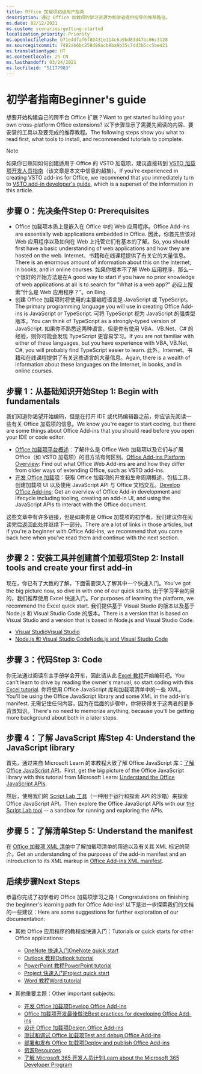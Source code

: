 ```yaml
---
title: Office 加载项初级用户指南
description: 通过 Office 加载项的学习资源为初学者提供指导的推荐路径。
ms.date: 02/12/2021
ms.custom: scenarios:getting-started
localization_priority: Priority
ms.openlocfilehash: b71e4dfaf6f80431e114c6a9bd83d47bc06c3128
ms.sourcegitcommit: 7482ab6bc258d98acb9ba9b35c7dd3b5cc5bed21
ms.translationtype: HT
ms.contentlocale: zh-CN
ms.lasthandoff: 03/24/2021
ms.locfileid: "51177983"
---
```

# <a name="beginners-guide"></a><span data-ttu-id="5f96d-103">初学者指南</span><span class="sxs-lookup"><span data-stu-id="5f96d-103">Beginner's guide</span></span>

<span data-ttu-id="5f96d-104">想要开始构建自己的跨平台 Office 扩展？</span><span class="sxs-lookup"><span data-stu-id="5f96d-104">Want to get started building your own cross-platform Office extensions?</span></span> <span data-ttu-id="5f96d-105">以下步骤显示了需要先阅读的内容、要安装的工具以及要完成的推荐教程。</span><span class="sxs-lookup"><span data-stu-id="5f96d-105">The following steps show you what to read first, what tools to install, and recommended tutorials to complete.</span></span>

> [!NOTE]
> <span data-ttu-id="5f96d-106">如果你已熟知如何创建适用于 Office 的 VSTO 加载项，建议直接转到 [VSTO 加载项开发人员指南](learning-path-transition.md)（该文章是本文中信息的超集）。</span><span class="sxs-lookup"><span data-stu-id="5f96d-106">If you're experienced in creating VSTO add-ins for Office, we recommend that you immediately turn to [VSTO add-in developer's guide](learning-path-transition.md), which is a superset of the information in this article.</span></span>

## <a name="step-0-prerequisites"></a><span data-ttu-id="5f96d-107">步骤 0：先决条件</span><span class="sxs-lookup"><span data-stu-id="5f96d-107">Step 0: Prerequisites</span></span>

- <span data-ttu-id="5f96d-108">Office 加载项本质上是嵌入在 Office 中的 Web 应用程序。</span><span class="sxs-lookup"><span data-stu-id="5f96d-108">Office Add-ins are essentially web applications embedded in Office.</span></span> <span data-ttu-id="5f96d-109">因此，你首先应该对 Web 应用程序以及如何在 Web 上托管它们有基本的了解。</span><span class="sxs-lookup"><span data-stu-id="5f96d-109">So, you should first have a basic understanding of web applications and how they are hosted on the web.</span></span> <span data-ttu-id="5f96d-110">Internet、书籍和在线课程提供了有关它的大量信息。</span><span class="sxs-lookup"><span data-stu-id="5f96d-110">There is an enormous amount of information about this on the Internet, in books, and in online courses.</span></span> <span data-ttu-id="5f96d-111">如果你根本不了解 Web 应用程序，那么一个很好的开始方法是在</span><span class="sxs-lookup"><span data-stu-id="5f96d-111">A good way to start if you have no prior knowledge of web applications at all is to search for "What is a web app?"</span></span> <span data-ttu-id="5f96d-112">必应上搜索“什么是 Web 应用程序？”。</span><span class="sxs-lookup"><span data-stu-id="5f96d-112">on Bing.</span></span>
- <span data-ttu-id="5f96d-113">创建 Office 加载项时将使用的主要编程语言是 JavaScript 或 TypeScript。</span><span class="sxs-lookup"><span data-stu-id="5f96d-113">The primary programming language you will use in creating Office Add-ins is JavaScript or TypeScript.</span></span> <span data-ttu-id="5f96d-114">可将 TypeScript 视为 JavaScript 的强类型版本。</span><span class="sxs-lookup"><span data-stu-id="5f96d-114">You can think of TypeScript as a strongly-typed version of JavaScript.</span></span> <span data-ttu-id="5f96d-115">如果你不熟悉这两种语言，但是你有使用 VBA、VB.Net、C# 的经验，则你可能会发现 TypeScript 更容易学习。</span><span class="sxs-lookup"><span data-stu-id="5f96d-115">If you are not familiar with either of these languages, but you have experience with VBA, VB.Net, C#, you will probably find TypeScript easier to learn.</span></span> <span data-ttu-id="5f96d-116">此外，Internet、书籍和在线课程提供了有关这些语言的大量信息。</span><span class="sxs-lookup"><span data-stu-id="5f96d-116">Again, there is a wealth of information about these languages on the Internet, in books, and in online courses.</span></span>

## <a name="step-1-begin-with-fundamentals"></a><span data-ttu-id="5f96d-117">步骤 1：从基础知识开始</span><span class="sxs-lookup"><span data-stu-id="5f96d-117">Step 1: Begin with fundamentals</span></span>

<span data-ttu-id="5f96d-118">我们知道你渴望开始编码，但是在打开 IDE 或代码编辑器之前，你应该先阅读一些有关 Office 加载项的信息。</span><span class="sxs-lookup"><span data-stu-id="5f96d-118">We know you're eager to start coding, but there are some things about Office Add-ins that you should read before you open your IDE or code editor.</span></span>

- <span data-ttu-id="5f96d-119">[Office 加载项平台概述](office-add-ins.md)：了解什么是 Office Web 加载项以及它们与扩展 Office（如 VSTO 加载项）的旧方法有何区别。</span><span class="sxs-lookup"><span data-stu-id="5f96d-119">[Office Add-ins Platform Overview](office-add-ins.md): Find out what Office Web Add-ins are and how they differ from older ways of extending Office, such as VSTO add-ins.</span></span>
- <span data-ttu-id="5f96d-120">[开发 Office 加载项](../develop/develop-overview.md)：获取 Office 加载项的开发和生命周期概述，包括工具、创建加载项 UI 以及使用 JavaScript API 与 Office 文档交互。</span><span class="sxs-lookup"><span data-stu-id="5f96d-120">[Develop Office Add-ins](../develop/develop-overview.md): Get an overview of Office Add-in development and lifecycle including tooling, creating an add-in UI, and using the JavaScript APIs to interact with the Office document.</span></span>

<span data-ttu-id="5f96d-121">这些文章中有许多链接，但是如果你是 Office 加载项的初学者，我们建议你在阅读完后返回此处并继续下一部分。</span><span class="sxs-lookup"><span data-stu-id="5f96d-121">There are a lot of links in those articles, but if you're a beginner with Office Add-ins, we recommend that you come back here when you've read them and continue with the next section.</span></span>

## <a name="step-2-install-tools-and-create-your-first-add-in"></a><span data-ttu-id="5f96d-122">步骤 2：安装工具并创建首个加载项</span><span class="sxs-lookup"><span data-stu-id="5f96d-122">Step 2: Install tools and create your first add-in</span></span>

<span data-ttu-id="5f96d-123">现在，你已有了大致的了解，下面需要深入了解其中一个快速入门。</span><span class="sxs-lookup"><span data-stu-id="5f96d-123">You've got the big picture now, so dive in with one of our quick starts.</span></span> <span data-ttu-id="5f96d-124">出于学习平台的目的，我们推荐使用 Excel 快速入门。</span><span class="sxs-lookup"><span data-stu-id="5f96d-124">For purposes of learning the platform, we recommend the Excel quick start.</span></span> <span data-ttu-id="5f96d-125">我们提供基于 Visual Studio 的版本以及基于 Node.js 和 Visual Studio Code 的版本。</span><span class="sxs-lookup"><span data-stu-id="5f96d-125">There is a version that is based on Visual Studio and a version that is based in Node.js and Visual Studio Code.</span></span>

- [<span data-ttu-id="5f96d-126">Visual Studio</span><span class="sxs-lookup"><span data-stu-id="5f96d-126">Visual Studio</span></span>](../quickstarts/excel-quickstart-jquery.md?tabs=visualstudio)
- [<span data-ttu-id="5f96d-127">Node.js 和 Visual Studio Code</span><span class="sxs-lookup"><span data-stu-id="5f96d-127">Node.js and Visual Studio Code</span></span>](../quickstarts/excel-quickstart-jquery.md?tabs=yeomangenerator)

## <a name="step-3-code"></a><span data-ttu-id="5f96d-128">步骤 3：代码</span><span class="sxs-lookup"><span data-stu-id="5f96d-128">Step 3: Code</span></span>

<span data-ttu-id="5f96d-129">你无法通过阅读车主手册学会开车，因此请从此 [Excel 教程](../tutorials/excel-tutorial.md)开始编码吧。</span><span class="sxs-lookup"><span data-stu-id="5f96d-129">You can't learn to drive by reading the owner's manual, so start coding with this [Excel tutorial](../tutorials/excel-tutorial.md).</span></span> <span data-ttu-id="5f96d-130">你将使用 Office JavaScript 库和加载项清单中的一些 XML。</span><span class="sxs-lookup"><span data-stu-id="5f96d-130">You'll be using the Office JavaScript library and some XML in the add-in's manifest.</span></span> <span data-ttu-id="5f96d-131">无需记住任何内容，因为在后面的步骤中，你将获得关于这两者的更多背景知识。</span><span class="sxs-lookup"><span data-stu-id="5f96d-131">There's no need to memorize anything, because you'll be getting more background about both in a later steps.</span></span>

## <a name="step-4-understand-the-javascript-library"></a><span data-ttu-id="5f96d-132">步骤 4：了解 JavaScript 库</span><span class="sxs-lookup"><span data-stu-id="5f96d-132">Step 4: Understand the JavaScript library</span></span>

<span data-ttu-id="5f96d-133">首先，通过来自 Microsoft Learn 的本教程大致了解 Office JavaScript 库：[了解 Office JavaScript API](/learn/modules/understand-office-javascript-apis/index)。</span><span class="sxs-lookup"><span data-stu-id="5f96d-133">First, get the big picture of the Office JavaScript library with this tutorial from Microsoft Learn: [Understand the Office JavaScript APIs](/learn/modules/understand-office-javascript-apis/index).</span></span>

<span data-ttu-id="5f96d-134">然后，使用我们的 [Script Lab 工具](explore-with-script-lab.md)（一种用于运行和探索 API 的沙箱）来探索 Office JavaScript API。</span><span class="sxs-lookup"><span data-stu-id="5f96d-134">Then explore the Office JavaScript APIs with our [the Script Lab tool](explore-with-script-lab.md) -- a sandbox for running and exploring the APIs.</span></span>

## <a name="step-5-understand-the-manifest"></a><span data-ttu-id="5f96d-135">步骤 5：了解清单</span><span class="sxs-lookup"><span data-stu-id="5f96d-135">Step 5: Understand the manifest</span></span>

<span data-ttu-id="5f96d-136">在 [Office 加载项 XML 清单](../develop/add-in-manifests.md)中了解加载项清单的用途以及有关其 XML 标记的简介。</span><span class="sxs-lookup"><span data-stu-id="5f96d-136">Get an understanding of the purposes of the add-in manifest and an introduction to its XML markup in [Office Add-ins XML manifest](../develop/add-in-manifests.md).</span></span>

## <a name="next-steps"></a><span data-ttu-id="5f96d-137">后续步骤</span><span class="sxs-lookup"><span data-stu-id="5f96d-137">Next Steps</span></span>

<span data-ttu-id="5f96d-138">恭喜你完成了初学者的 Office 加载项学习之路！</span><span class="sxs-lookup"><span data-stu-id="5f96d-138">Congratulations on finishing the beginner's learning path for Office Add-ins!</span></span> <span data-ttu-id="5f96d-139">以下是进一步探索我们的文档的一些建议：</span><span class="sxs-lookup"><span data-stu-id="5f96d-139">Here are some suggestions for further exploration of our documentation:</span></span>

- <span data-ttu-id="5f96d-140">其他 Office 应用程序的教程或快速入门：</span><span class="sxs-lookup"><span data-stu-id="5f96d-140">Tutorials or quick starts for other Office applications:</span></span>

  - [<span data-ttu-id="5f96d-141">OneNote 快速入门</span><span class="sxs-lookup"><span data-stu-id="5f96d-141">OneNote quick start</span></span>](../quickstarts/onenote-quickstart.md)
  - [<span data-ttu-id="5f96d-142">Outlook 教程</span><span class="sxs-lookup"><span data-stu-id="5f96d-142">Outlook tutorial</span></span>](/outlook/add-ins/addin-tutorial)
  - [<span data-ttu-id="5f96d-143">PowerPoint 教程</span><span class="sxs-lookup"><span data-stu-id="5f96d-143">PowerPoint tutorial</span></span>](../tutorials/powerpoint-tutorial.md)
  - [<span data-ttu-id="5f96d-144">Project 快速入门</span><span class="sxs-lookup"><span data-stu-id="5f96d-144">Project quick start</span></span>](../quickstarts/project-quickstart.md)
  - [<span data-ttu-id="5f96d-145">Word 教程</span><span class="sxs-lookup"><span data-stu-id="5f96d-145">Word tutorial</span></span>](../tutorials/word-tutorial.md)

- <span data-ttu-id="5f96d-146">其他重要主题：</span><span class="sxs-lookup"><span data-stu-id="5f96d-146">Other important subjects:</span></span>

  - [<span data-ttu-id="5f96d-147">开发 Office 加载项</span><span class="sxs-lookup"><span data-stu-id="5f96d-147">Develop Office Add-ins</span></span>](../develop/develop-overview.md)
  - [<span data-ttu-id="5f96d-148">Office 加载项开发最佳做法</span><span class="sxs-lookup"><span data-stu-id="5f96d-148">Best practices for developing Office Add-ins</span></span>](../concepts/add-in-development-best-practices.md)
  - [<span data-ttu-id="5f96d-149">设计 Office 加载项</span><span class="sxs-lookup"><span data-stu-id="5f96d-149">Design Office Add-ins</span></span>](../design/add-in-design.md)
  - [<span data-ttu-id="5f96d-150">测试和调试 Office 加载项</span><span class="sxs-lookup"><span data-stu-id="5f96d-150">Test and debug Office Add-ins</span></span>](../testing/test-debug-office-add-ins.md)
  - [<span data-ttu-id="5f96d-151">部署和发布 Office 加载项</span><span class="sxs-lookup"><span data-stu-id="5f96d-151">Deploy and publish Office Add-ins</span></span>](../publish/publish.md)
  - [<span data-ttu-id="5f96d-152">资源</span><span class="sxs-lookup"><span data-stu-id="5f96d-152">Resources</span></span>](../resources/resources-links-help.md)
  - [<span data-ttu-id="5f96d-153">了解 Microsoft 365 开发人员计划</span><span class="sxs-lookup"><span data-stu-id="5f96d-153">Learn about the Microsoft 365 Developer Program</span></span>](https://developer.microsoft.com/microsoft-365/dev-program)
